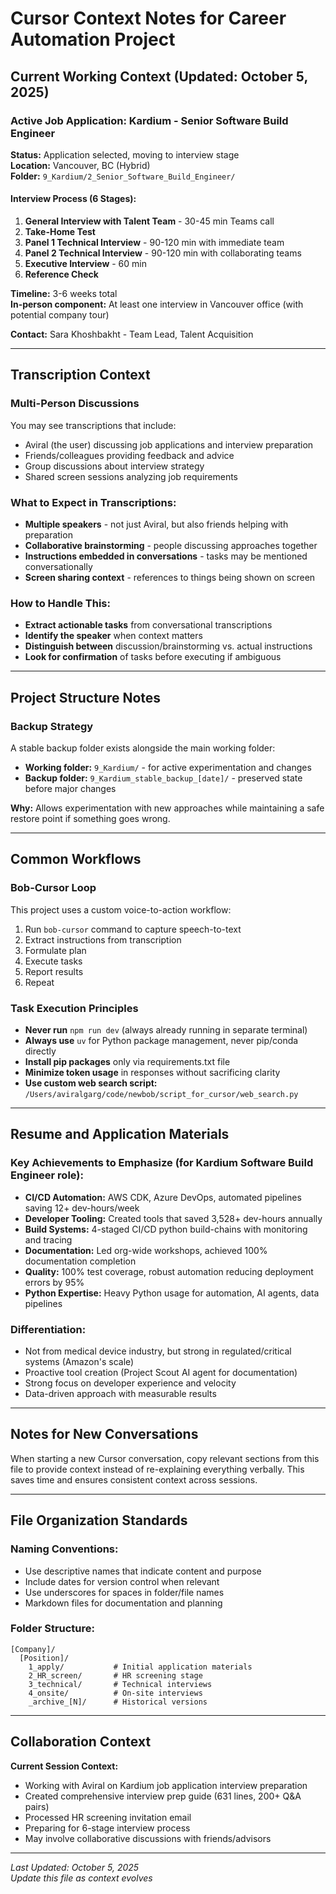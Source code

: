 # Cursor Context Notes for Career Automation Project

## Current Working Context (Updated: October 5, 2025)

### Active Job Application: Kardium - Senior Software Build Engineer

**Status:** Application selected, moving to interview stage  
**Location:** Vancouver, BC (Hybrid)  
**Folder:** `9_Kardium/2_Senior_Software_Build_Engineer/`

#### Interview Process (6 Stages):
1. **General Interview with Talent Team** - 30-45 min Teams call
2. **Take-Home Test**
3. **Panel 1 Technical Interview** - 90-120 min with immediate team
4. **Panel 2 Technical Interview** - 90-120 min with collaborating teams
5. **Executive Interview** - 60 min
6. **Reference Check**

**Timeline:** 3-6 weeks total  
**In-person component:** At least one interview in Vancouver office (with potential company tour)

**Contact:** Sara Khoshbakht - Team Lead, Talent Acquisition

---

## Transcription Context

### Multi-Person Discussions
You may see transcriptions that include:
- Aviral (the user) discussing job applications and interview preparation
- Friends/colleagues providing feedback and advice
- Group discussions about interview strategy
- Shared screen sessions analyzing job requirements

### What to Expect in Transcriptions:
- **Multiple speakers** - not just Aviral, but also friends helping with preparation
- **Collaborative brainstorming** - people discussing approaches together
- **Instructions embedded in conversations** - tasks may be mentioned conversationally
- **Screen sharing context** - references to things being shown on screen

### How to Handle This:
- **Extract actionable tasks** from conversational transcriptions
- **Identify the speaker** when context matters
- **Distinguish between** discussion/brainstorming vs. actual instructions
- **Look for confirmation** of tasks before executing if ambiguous

---

## Project Structure Notes

### Backup Strategy
A stable backup folder exists alongside the main working folder:
- **Working folder:** `9_Kardium/` - for active experimentation and changes
- **Backup folder:** `9_Kardium_stable_backup_[date]/` - preserved state before major changes

**Why:** Allows experimentation with new approaches while maintaining a safe restore point if something goes wrong.

---

## Common Workflows

### Bob-Cursor Loop
This project uses a custom voice-to-action workflow:
1. Run `bob-cursor` command to capture speech-to-text
2. Extract instructions from transcription
3. Formulate plan
4. Execute tasks
5. Report results
6. Repeat

### Task Execution Principles
- **Never run** `npm run dev` (always already running in separate terminal)
- **Always use** `uv` for Python package management, never pip/conda directly
- **Install pip packages** only via requirements.txt file
- **Minimize token usage** in responses without sacrificing clarity
- **Use custom web search script:** `/Users/aviralgarg/code/newbob/script_for_cursor/web_search.py`

---

## Resume and Application Materials

### Key Achievements to Emphasize (for Kardium Software Build Engineer role):
- **CI/CD Automation:** AWS CDK, Azure DevOps, automated pipelines saving 12+ dev-hours/week
- **Developer Tooling:** Created tools that saved 3,528+ dev-hours annually
- **Build Systems:** 4-staged CI/CD python build-chains with monitoring and tracing
- **Documentation:** Led org-wide workshops, achieved 100% documentation completion
- **Quality:** 100% test coverage, robust automation reducing deployment errors by 95%
- **Python Expertise:** Heavy Python usage for automation, AI agents, data pipelines

### Differentiation:
- Not from medical device industry, but strong in regulated/critical systems (Amazon's scale)
- Proactive tool creation (Project Scout AI agent for documentation)
- Strong focus on developer experience and velocity
- Data-driven approach with measurable results

---

## Notes for New Conversations

When starting a new Cursor conversation, copy relevant sections from this file to provide context instead of re-explaining everything verbally. This saves time and ensures consistent context across sessions.

---

## File Organization Standards

### Naming Conventions:
- Use descriptive names that indicate content and purpose
- Include dates for version control when relevant
- Use underscores for spaces in folder/file names
- Markdown files for documentation and planning

### Folder Structure:
```
[Company]/
  [Position]/
    1_apply/           # Initial application materials
    2_HR_screen/       # HR screening stage
    3_technical/       # Technical interviews
    4_onsite/          # On-site interviews
    _archive_[N]/      # Historical versions
```

---

## Collaboration Context

**Current Session Context:**
- Working with Aviral on Kardium job application interview preparation
- Created comprehensive interview prep guide (631 lines, 200+ Q&A pairs)
- Processed HR screening invitation email
- Preparing for 6-stage interview process
- May involve collaborative discussions with friends/advisors

---

*Last Updated: October 5, 2025*  
*Update this file as context evolves*

